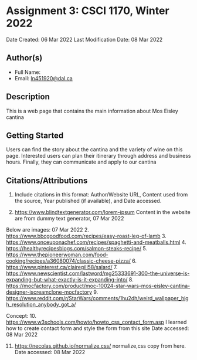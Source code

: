 # Assignment 3: CSCI 1170, Winter 2022

Date Created: 06 Mar 2022
Last Modification Date: 08 Mar 2022


## Author(s)

- Full Name: <Roger Zhang>
- Email: ln451920@dal.ca


## Description

This is a web page that contains the main information about Mos Eisley cantina


## Getting Started

Users can find the story about the cantina and the variety of wine on this page. Interested users can plan their itinerary through address and business hours. Finally, they can communicate and apply to our cantina


## Citations/Attributions
1. Include citations in this format:
Author/Website URL, Content used from the source, Year published (if available), and Date accessed.

1. https://www.blindtextgenerator.com/lorem-ipsum Content in the website are from dummy text generator, 07 Mar 2022

Below are images: 07 Mar 2022
2. https://www.bbcgoodfood.com/recipes/easy-roast-leg-of-lamb
3. https://www.onceuponachef.com/recipes/spaghetti-and-meatballs.html
4. https://healthyrecipesblogs.com/salmon-steaks-recipe/
5. https://www.thepioneerwoman.com/food-cooking/recipes/a36080074/classic-cheese-pizza/
6. https://www.pinterest.ca/clairegill58/salard/
7. https://www.newscientist.com/lastword/mg25333691-300-the-universe-is-expanding-but-what-exactly-is-it-expanding-into/
8. https://mocfactory.com/product/moc-10024-star-wars-mos-eisley-cantina-designer-iscreamclone-mocfactory
9. https://www.reddit.com/r/StarWars/comments/1hu2dh/weird_wallpaper_high_resolution_anybody_got_a/

Concept:
10. https://www.w3schools.com/howto/howto_css_contact_form.asp
I learned how to create contact form and style the form from this site
Date accessed: 08 Mar 2022

11. https://necolas.github.io/normalize.css/ normalize,css copy from here.
Date accessed: 08 Mar 2022